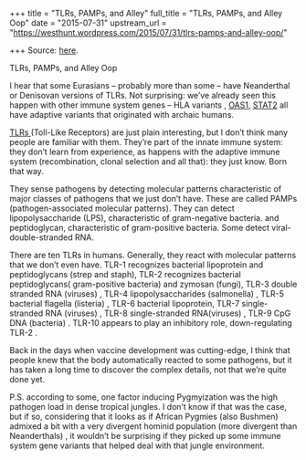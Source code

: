 +++
title = "TLRs, PAMPs, and Alley"
full_title = "TLRs, PAMPs, and Alley Oop"
date = "2015-07-31"
upstream_url = "https://westhunt.wordpress.com/2015/07/31/tlrs-pamps-and-alley-oop/"

+++
Source: [here](https://westhunt.wordpress.com/2015/07/31/tlrs-pamps-and-alley-oop/).

TLRs, PAMPs, and Alley Oop

I hear that some Eurasians – probably more than some – have Neanderthal
or Denisovan versions of TLRs. Not surprising: we’ve already seen this
happen with other immune system genes – HLA variants ,
[OAS1,](https://en.wikipedia.org/wiki/OAS1)
[STAT2](https://en.wikipedia.org/wiki/STAT2) all have adaptive variants
that originated with archaic humans.

[TLRs ](https://en.wikipedia.org/wiki/Toll-like_receptor) (Toll-Like
Receptors) are just plain interesting, but I don’t think many people are
familiar with them. They’re part of the innate immune system: they
don’t learn from experience, as happens with the adaptive immune system
(recombination, clonal selection and all that): they just know. Born
that way.

They sense pathogens by detecting molecular patterns characteristic of
major classes of pathogens that we just don’t have. These are called
PAMPs (pathogen-associated molecular patterns). They can detect
lipopolysaccharide (LPS), characteristic of gram-negative bacteria. and
peptidoglycan, characteristic of gram-positive bacteria. Some detect
viral-double-stranded RNA.

There are ten TLRs in humans. Generally, they react with molecular
patterns that we don’t even have. TLR-1 recognizes bacterial
lipoprotein and peptidoglycans (strep and staph), TLR-2 recognizes
bacterial peptidoglycans( gram-positive bacteria) and zymosan (fungi),
TLR-3 double stranded RNA (viruses) , TLR-4 lipopolysaccharides
(salmonella) , TLR-5 bacterial flagella (listeria) , TLR-6 bacterial
lipoprotein, TLR-7 single-stranded RNA (viruses) , TLR-8 single-stranded
RNA(viruses) , TLR-9 CpG DNA (bacteria) . TLR-10 appears to play an
inhibitory role, down-regulating TLR-2 .

Back in the days when vaccine development was cutting-edge, I think that
people knew that the body automatically reacted to some pathogens, but
it has taken a long time to discover the complex details, not that we’re
quite done yet.

P.S. according to some, one factor inducing Pygmyization was the high
pathogen load in dense tropical jungles. I don’t know if that was the
case, but if so, considering that it looks as if African Pygmies (also
Bushmen) admixed a bit with a very divergent hominid population (more
divergent than Neanderthals) , it wouldn’t be surprising if they picked
up some immune system gene variants that helped deal with that jungle
environment.

